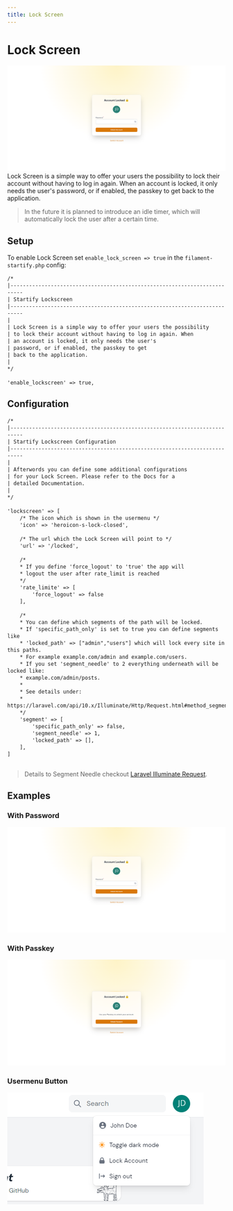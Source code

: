 ```yaml
---
title: Lock Screen
---
```


# Lock Screen
![lockscreen_password.png](../../art/screens/lockscreen_password.png)
Lock Screen is a simple way to offer your users the possibility to 
lock their account without having to log in again. When an account 
is locked, it only needs the user's password, or if enabled, the 
passkey to get back to the application.

>In the future it is planned to introduce an idle timer, 
which will automatically lock the user after a certain time.

## Setup

To enable Lock Screen set `enable_lock_screen => true` in the ``filament-startify.php`` config:

```php:no-line-numbers
/*
|--------------------------------------------------------------------------
| Startify Lockscreen
|--------------------------------------------------------------------------
| 
| Lock Screen is a simple way to offer your users the possibility 
| to lock their account without having to log in again. When 
| an account is locked, it only needs the user's 
| password, or if enabled, the passkey to get 
| back to the application.
|
*/

'enable_lockscreen' => true,

```

## Configuration
```php:no-line-numbers
/*
|--------------------------------------------------------------------------
| Startify Lockscreen Configuration
|--------------------------------------------------------------------------
|
| Afterwords you can define some additional configurations
| for your Lock Screen. Please refer to the Docs for a
| detailed Documentation.
|
*/

'lockscreen' => [
    /* The icon which is shown in the usermenu */
    'icon' => 'heroicon-s-lock-closed',
    
    /* The url which the Lock Screen will point to */
    'url' => '/locked',
    
    /* 
    * If you define 'force_logout' to 'true' the app will 
    * logout the user after rate_limit is reached 
    */
    'rate_limite' => [
        'force_logout' => false
    ],
    
    /* 
    * You can define which segments of the path will be locked.
    * If 'specific_path_only' is set to true you can define segments like
    * 'locked_path' => ["admin","users"] which will lock every site in this paths.
    * For example example.com/admin and example.com/users.
    * If you set 'segment_needle' to 2 everything underneath will be locked like: 
    * example.com/admin/posts.
    *
    * See details under: 
    * https://laravel.com/api/10.x/Illuminate/Http/Request.html#method_segment
    */
    'segment' => [
        'specific_path_only' => false,
        'segment_needle' => 1,
        'locked_path' => [], 
    ],
]
    
```

>Details to Segment Needle checkout [Laravel Illuminate Request](https://laravel.com/api/10.x/Illuminate/Http/Request.html#method_segment).

## Examples

### With Password
![lockscreen_password.png](../../art/screens/lockscreen_password.png)

### With Passkey
![lockscreen_passkey.png](../../art/screens/lockscreen_passkey.png)

### Usermenu Button
![lockscreen_user_menu.png](../../art/screens/lockscreen_user_menu.png)
